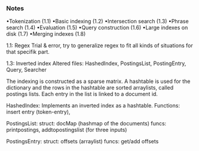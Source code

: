 ### Notes

•Tokenization (1.1)
•Basic indexing (1.2)
•Intersection search (1.3)
•Phrase search (1.4)
•Evaluation (1.5)
•Query construction (1.6)
•Large indexes on disk (1.7)
•Merging indexes (1.8)


<!-- 
positionalintersect function taken from book at page 42.

 -->



1.1: Regex
Trial & error, try to generalize regex to fit all kinds of situations for that specifik part.

1.3: Inverted index
Altered files:
HashedIndex, PostingsList, PostingEntry, Query, Searcher

The indexing is constructed as a sparse matrix. A hashtable is used for the dictionary and the rows in the hashtable are sorted arraylists, called postings lists. Each entry in the list is linked to a document id.

HashedIndex:
Implements an inverted index as a hashtable.
Functions: insert entry (token-entry), 

PostingsList:
struct: docMap (hashmap of the documents)
funcs: printpostings, addtopostingslist (for three inputs)

PostingsEntry:
struct: offsets (arraylist)
funcs: get/add offsets


